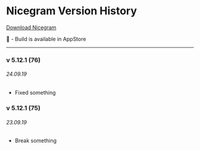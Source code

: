 # Nicegram Version History

[Download Nicegram](/faq/#download)

🍏 - Build is available in AppStore

---

### v 5.12.1 (76)
###### 24.09.19
- Fixed something


### v 5.12.1 (75)
###### 23.09.19
- Break something
